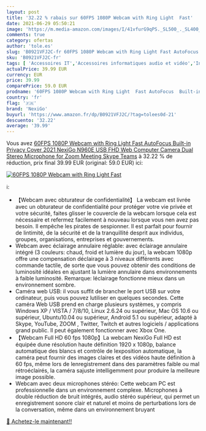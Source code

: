 ```yaml
---
layout: post
title: '32.22 % rabais sur 60FPS 1080P Webcam with Ring Light  Fast'
date: 2021-06-29 05:50:21
image: 'https://m.media-amazon.com/images/I/41vfurG9qPS._SL500_._SL400_.jpg'
comments: true
category: ofertas
author: 'tole.es'
slug: 'B0921VFJ2C-fr 60FPS 1080P Webcam with Ring Light Fast AutoFocus Built-in...'
sku: 'B0921VFJ2C-fr'
tags: [ 'Accessoires IT','Accessoires informatiques audio et vidéo','Informatique','Webcams et equipement VoIP','nexigo', ]
actualPrice: 39.99 EUR
currency: EUR
price: 39.99
comparePrice: 59.0 EUR
prodname: '60FPS 1080P Webcam with Ring Light  Fast AutoFocus  Built-in Privacy Cover  2021 NexiGo N960E USB FHD Web Computer Camera  Dual Stereo Microphone  for Zoom Meeting Skype Teams'
country: 'fr'
flag: '🇫🇷'
brand: 'NexiGo'
buyurl: 'https://www.amazon.fr/dp/B0921VFJ2C/?tag=tolees0d-21'
descuento: '32.22'
average: '39.99'
---
```


Vous avez [60FPS 1080P Webcam with Ring Light  Fast AutoFocus  Built-in Privacy Cover  2021 NexiGo N960E USB FHD Web Computer Camera  Dual Stereo Microphone  for Zoom Meeting Skype Teams](https://www.amazon.fr/dp/B0921VFJ2C/?tag=tolees0d-21)  à  32.22 % de réduction, prix final  39.99 EUR (original: 59.0 EUR) ici:

[![60FPS 1080P Webcam with Ring Light  Fast](https://m.media-amazon.com/images/I/41vfurG9qPS._SL500_._SL400_.jpg)](https://www.amazon.fr/dp/B0921VFJ2C/?tag=tolees0d-21)

ℹ️:

- 【Webcam avec obturateur de confidentialité】 La webcam est livrée avec un obturateur de confidentialité pour protéger votre vie privée et votre sécurité, faites glisser le couvercle de la webcam lorsque cela est nécessaire et refermez facilement à nouveau lorsque vous nen avez pas besoin. Il empêche les pirates de sespionner. Il est parfait pour fournir de lintimité, de la sécurité et de la tranquillité desprit aux individus, groupes, organisations, entreprises et gouvernements.
- Webcam avec éclairage annulaire réglable: avec éclairage annulaire intégré (3 couleurs: chaud, froid et lumière du jour), la webcam 1080p offre une compensation déclairage à 3 niveaux différents avec commande tactile, de sorte que vous pouvez obtenir des conditions de luminosité idéales en ajustant la lumière annulaire dans environnements à faible luminosité. Remarque: léclairage fonctionne mieux dans un environnement sombre.
- Caméra web USB: il vous suffit de brancher le port USB sur votre ordinateur, puis vous pouvez lutiliser en quelques secondes. Cette caméra Web USB prend en charge plusieurs systèmes, y compris Windows XP / VISTA / 7/8/10, Linux 2.6.24 ou supérieur, Mac OS 10.6 ou supérieur, Ubuntu10.04 ou supérieur, Android 5.1 ou supérieur, adapté à Skype, YouTube, ZOOM , Twitter, Twitch et autres logiciels / applications grand public. Il peut également fonctionner avec Xbox One.
- 【Webcam Full HD 60 fps 1080p】La webcam NexiGo Full HD est équipée dune résolution haute définition 1920 x 1080p, balance automatique des blancs et contrôle de lexposition automatique, la caméra peut fournir des images claires et des vidéos haute définition à 60 fps, même lors de lenregistrement dans des paramètres faible ou mal rétroéclairés, la caméra sajuste intelligemment pour produire la meilleure image possible.
- Webcam avec deux microphones stéréo: Cette webcam PC est professionnelle dans un environnement complexe. Microphones à double réduction de bruit intégrés, audio stéréo supérieur, qui permet un enregistrement sonore clair et naturel et moins de perturbations lors de la conversation, même dans un environnement bruyant

[🛒 Achetez-le maintenant!!](https://www.amazon.fr/dp/B0921VFJ2C/?tag=tolees0d-21)
